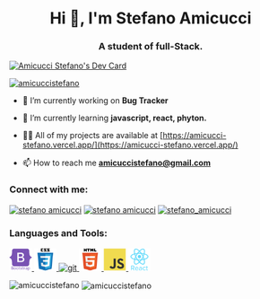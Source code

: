 <h1 align="center">Hi 👋, I'm Stefano Amicucci</h1>
<h3 align="center">A student of full-Stack.</h3>
<a href="https://app.daily.dev/AmicucciStefan"><img src="https://api.daily.dev/devcards/783809e0369f4e098ffdc9f440bdbe09.png?r=yco" width="400" alt="Amicucci Stefano's Dev Card"/></a>

<p align="left"> <a href="https://github.com/ryo-ma/github-profile-trophy"><img src="https://github-profile-trophy.vercel.app/?username=amicuccistefano" alt="amicuccistefano" /></a> </p>

- 🔭 I’m currently working on **Bug Tracker**

- 🌱 I’m currently learning **javascript, react, phyton.**

- 👨‍💻 All of my projects are available at [https://amicucci-stefano.vercel.app/](https://amicucci-stefano.vercel.app/)

- 📫 How to reach me **amicuccistefano@gmail.com**

<h3 align="left">Connect with me:</h3>
<p align="left">
<a href="https://linkedin.com/in/stefano amicucci" target="blank"><img align="center" src="https://raw.githubusercontent.com/rahuldkjain/github-profile-readme-generator/master/src/images/icons/Social/linked-in-alt.svg" alt="stefano amicucci" height="30" width="40" /></a>
<a href="https://fb.com/stefano amicucci" target="blank"><img align="center" src="https://raw.githubusercontent.com/rahuldkjain/github-profile-readme-generator/master/src/images/icons/Social/facebook.svg" alt="stefano amicucci" height="30" width="40" /></a>
<a href="https://instagram.com/stefano_amicucci" target="blank"><img align="center" src="https://raw.githubusercontent.com/rahuldkjain/github-profile-readme-generator/master/src/images/icons/Social/instagram.svg" alt="stefano_amicucci" height="30" width="40" /></a>
</p>

<h3 align="left">Languages and Tools:</h3>
<p align="left"> <a href="https://getbootstrap.com" target="_blank" rel="noreferrer"> <img src="https://raw.githubusercontent.com/devicons/devicon/master/icons/bootstrap/bootstrap-plain-wordmark.svg" alt="bootstrap" width="40" height="40"/> </a> <a href="https://www.w3schools.com/css/" target="_blank" rel="noreferrer"> <img src="https://raw.githubusercontent.com/devicons/devicon/master/icons/css3/css3-original-wordmark.svg" alt="css3" width="40" height="40"/> </a> <a href="https://git-scm.com/" target="_blank" rel="noreferrer"> <img src="https://www.vectorlogo.zone/logos/git-scm/git-scm-icon.svg" alt="git" width="40" height="40"/> </a> <a href="https://www.w3.org/html/" target="_blank" rel="noreferrer"> <img src="https://raw.githubusercontent.com/devicons/devicon/master/icons/html5/html5-original-wordmark.svg" alt="html5" width="40" height="40"/> </a> <a href="https://developer.mozilla.org/en-US/docs/Web/JavaScript" target="_blank" rel="noreferrer"> <img src="https://raw.githubusercontent.com/devicons/devicon/master/icons/javascript/javascript-original.svg" alt="javascript" width="40" height="40"/> </a> <a href="https://reactjs.org/" target="_blank" rel="noreferrer"> <img src="https://raw.githubusercontent.com/devicons/devicon/master/icons/react/react-original-wordmark.svg" alt="react" width="40" height="40"/> </a> </p>

<p><img align="left" src="https://github-readme-stats.vercel.app/api/top-langs?username=amicuccistefano&show_icons=true&locale=en&layout=compact" alt="amicuccistefano" /></p>

<p>&nbsp;<img align="center" src="https://github-readme-stats.vercel.app/api?username=amicuccistefano&show_icons=true&locale=en" alt="amicuccistefano" /></p>
